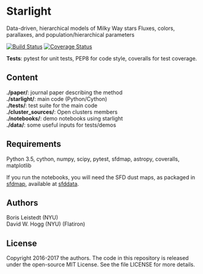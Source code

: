 # Starlight
Data-driven, hierarchical models of Milky Way stars
Fluxes, colors, parallaxes, and population/hierarchical parameters

[![Build Status](https://travis-ci.org/ixkael/Starlight.svg?branch=master)](https://travis-ci.org/ixkael/Starlight)
[![Coverage Status](https://coveralls.io/repos/github/ixkael/Starlight/badge.svg?branch=master)](https://coveralls.io/github/ixkael/Starlight?branch=master)


**Tests**: pytest for unit tests, PEP8 for code style, coveralls for test coverage.

## Content

**./paper/**: journal paper describing the method </br>
**./starlight/**: main code (Python/Cython) </br>
**./tests/**: test suite for the main code </br>
**./cluster_sources/**: Open clusters members </br>
**./notebooks/**: demo notebooks using starlight </br>
**./data/**: some useful inputs for tests/demos </br>

## Requirements

Python 3.5, cython, numpy, scipy, pytest, sfdmap, astropy, coveralls, matplotlib </br>

If you run the notebooks, you will need the SFD dust maps, as packaged in [sfdmap](https://github.com/kbarbary/sfdmap), available at [sfddata](https://github.com/kbarbary/sfddata).

## Authors

Boris Leistedt (NYU) </br>
David W. Hogg (NYU) (Flatiron)

## License

Copyright 2016-2017 the authors. The code in this repository is released under the open-source MIT License. See the file LICENSE for more details.
